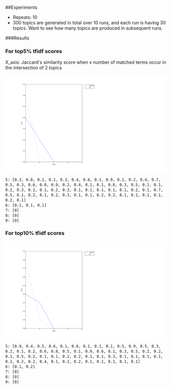##Experiments
- Repeats: 10
- 300 topics are generated in total over 10 runs, and each run is having 30 topics. Want to see how many topics are produced in subsequent runs.

###Results

### For top5% tfidf scores
X_axis: Jaccard's similarity score when x number of matched terms occur in the intersection of 2 topics

![file](J_score_5.png)
```
5: [0.3, 0.8, 0.2, 0.1, 0.3, 0.4, 0.8, 0.1, 0.9, 0.1, 0.2, 0.4, 0.7, 0.5, 0.3, 0.6, 0.8, 0.9, 0.2, 0.4, 0.1, 0.1, 0.8, 0.3, 0.5, 0.1, 0.1, 0.2, 0.3, 0.2, 0.1, 0.2, 0.3, 0.1, 0.1, 0.1, 0.1, 0.1, 0.2, 0.1, 0.7, 0.5, 0.1, 0.2, 0.1, 0.2, 0.3, 0.1, 0.1, 0.2, 0.2, 0.1, 0.1, 0.1, 0.1, 0.2, 0.1]
6: [0.1, 0.1, 0.1]
7: [0]
8: [0]
9: [0]
```

### For top10% tfidf scores
![file](J_score_10.png)
```
5: [0.9, 0.4, 0.5, 0.6, 0.1, 0.6, 0.1, 0.1, 0.1, 0.5, 0.9, 0.5, 0.3, 0.2, 0.1, 0.2, 0.6, 0.8, 0.5, 0.1, 0.9, 0.6, 0.1, 0.3, 0.5, 0.2, 0.2, 0.1, 0.5, 0.2, 0.1, 0.1, 0.2, 0.2, 0.1, 0.1, 0.3, 0.1, 0.1, 0.1, 0.1, 0.2, 0.2, 0.2, 0.4, 0.1, 0.2, 0.2, 0.1, 0.1, 0.1, 0.1, 0.1]
6: [0.1, 0.2] 
7: [0]
8: [0]
9: [0]
```

